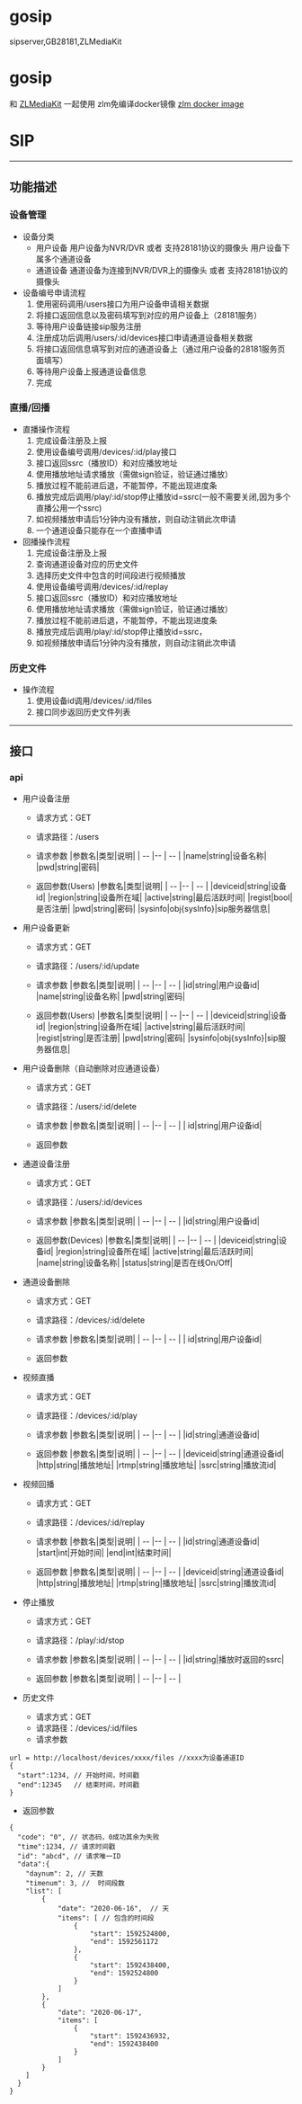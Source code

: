 # gosip
sipserver,GB28181,ZLMediaKit

# gosip
和 [ZLMediaKit](https://github.com/xia-chu/ZLMediaKit) 一起使用
zlm免编译docker镜像 [zlm docker image](https://hub.docker.com/repository/docker/panjjo/zlmediakit)
# SIP
---
## 功能描述
### 设备管理
- 设备分类
  + 用户设备
    用户设备为NVR/DVR 或者 支持28181协议的摄像头
    用户设备下属多个通道设备
  + 通道设备
    通道设备为连接到NVR/DVR上的摄像头 或者 支持28181协议的摄像头
- 设备编号申请流程
  1. 使用密码调用/users接口为用户设备申请相关数据
  2. 将接口返回信息以及密码填写到对应的用户设备上（28181服务）
  3. 等待用户设备链接sip服务注册
  4. 注册成功后调用/users/:id/devices接口申请通道设备相关数据
  5. 将接口返回信息填写到对应的通道设备上（通过用户设备的28181服务页面填写）
  6. 等待用户设备上报通道设备信息
  7. 完成
### 直播/回播
- 直播操作流程
  1. 完成设备注册及上报
  2. 使用设备编号调用/devices/:id/play接口 
  3. 接口返回ssrc（播放ID）和对应播放地址
  4. 使用播放地址请求播放（需做sign验证，验证通过播放）
  5. 播放过程不能前进后退，不能暂停，不能出现进度条
  6. 播放完成后调用/play/:id/stop停止播放id=ssrc(一般不需要关闭,因为多个直播公用一个ssrc)
  7. 如视频播放申请后1分钟内没有播放，则自动注销此次申请
  8. 一个通道设备只能存在一个直播申请
- 回播操作流程
  1. 完成设备注册及上报
  2. 查询通道设备对应的历史文件
  3. 选择历史文件中包含的时间段进行视频播放
  4. 使用设备编号调用/devices/:id/replay 
  5. 接口返回ssrc（播放ID）和对应播放地址
  6. 使用播放地址请求播放（需做sign验证，验证通过播放）
  7. 播放过程不能前进后退，不能暂停，不能出现进度条
  8. 播放完成后调用/play/:id/stop停止播放id=ssrc，
  9. 如视频播放申请后1分钟内没有播放，则自动注销此次申请
### 历史文件
- 操作流程
  1. 使用设备id调用/devices/:id/files 
  2. 接口同步返回历史文件列表

---
## 接口
### api
- 用户设备注册
  + 请求方式：GET
  + 请求路径：/users
  + 请求参数
    |参数名|类型|说明| 
    | -- |-- | -- |
    |name|string|设备名称|
    |pwd|string|密码|

  + 返回参数(Users)
    |参数名|类型|说明| 
    | -- |-- | -- |
    |deviceid|string|设备id|
    |region|string|设备所在域|
    |active|string|最后活跃时间|
    |regist|bool|是否注册|
    |pwd|string|密码|
    |sysinfo|obj{sysInfo}|sip服务器信息|


- 用户设备更新
  + 请求方式：GET
  + 请求路径：/users/:id/update
  + 请求参数
    |参数名|类型|说明| 
    | -- |-- | -- |
    |id|string|用户设备id|
    |name|string|设备名称|
    |pwd|string|密码|

  + 返回参数(Users)
    |参数名|类型|说明| 
    | -- |-- | -- |
    |deviceid|string|设备id|
    |region|string|设备所在域|
    |active|string|最后活跃时间|
    |regist|string|是否注册|
    |pwd|string|密码|
    |sysinfo|obj{sysInfo}|sip服务器信息|
    
- 用户设备删除（自动删除对应通道设备）
  + 请求方式：GET
  + 请求路径：/users/:id/delete
  + 请求参数
    |参数名|类型|说明| 
    | -- |-- | -- |
    | id|string|用户设备id|

  + 返回参数

- 通道设备注册
  + 请求方式：GET
  + 请求路径：/users/:id/devices
  + 请求参数
    |参数名|类型|说明| 
    | -- |-- | -- |
    |id|string|用户设备id|

  + 返回参数(Devices)
    |参数名|类型|说明| 
    | -- |-- | -- |
    |deviceid|string|设备id|
    |region|string|设备所在域|
    |active|string|最后活跃时间|
    |name|string|设备名称|
    |status|string|是否在线On/Off|
    
- 通道设备删除
  + 请求方式：GET
  + 请求路径：/devices/:id/delete
  + 请求参数
    |参数名|类型|说明| 
    | -- |-- | -- |
    | id|string|用户设备id|

  + 返回参数
  
  
- 视频直播
  + 请求方式：GET
  + 请求路径：/devices/:id/play
  + 请求参数
    |参数名|类型|说明| 
    | -- |-- | -- |
    |id|string|通道设备id|

  + 返回参数
    |参数名|类型|说明| 
    | -- |-- | -- |
    |deviceid|string|通道设备id|
    |http|string|播放地址|
    |rtmp|string|播放地址|
    |ssrc|string|播放流id|
    
- 视频回播
  + 请求方式：GET
  + 请求路径：/devices/:id/replay
  + 请求参数
    |参数名|类型|说明| 
    | -- |-- | -- |
    |id|string|通道设备id|
    |start|int|开始时间|
    |end|int|结束时间|

  + 返回参数
    |参数名|类型|说明| 
    | -- |-- | -- |
    |deviceid|string|通道设备id|
    |http|string|播放地址|
    |rtmp|string|播放地址|
    |ssrc|string|播放流id|
    
- 停止播放
  + 请求方式：GET
  + 请求路径：/play/:id/stop
  + 请求参数
    |参数名|类型|说明| 
    | -- |-- | -- |
    |id|string|播放时返回的ssrc|

  + 返回参数
    |参数名|类型|说明| 
    | -- |-- | -- |
    
- 历史文件
  + 请求方式：GET
  + 请求路径：/devices/:id/files
  + 请求参数
```
url = http://localhost/devices/xxxx/files //xxxx为设备通道ID
{
  "start":1234, // 开始时间，时间戳
  "end":12345   // 结束时间，时间戳
}
```

  + 返回参数
```
{
  "code": "0", // 状态码，0成功其余为失败
  "time":1234, // 请求时间戳
  "id": "abcd", // 请求唯一ID 
  "data":{
    "daynum": 2, // 天数
    "timenum": 3, //  时间段数
    "list": [
        {
            "date": "2020-06-16",  // 天
            "items": [ // 包含的时间段
                {
                    "start": 1592524800,
                    "end": 1592561172
                },
                {
                    "start": 1592438400,
                    "end": 1592524800
                }
            ]
        },
        {
            "date": "2020-06-17",
            "items": [
                {
                    "start": 1592436932,
                    "end": 1592438400
                }
            ]
        }
    ]
  }
}
```




